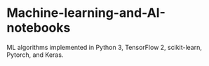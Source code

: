 # Machine-learning-and-AI-notebooks

 ML algorithms implemented in Python 3, TensorFlow 2, scikit-learn, Pytorch, and Keras.

